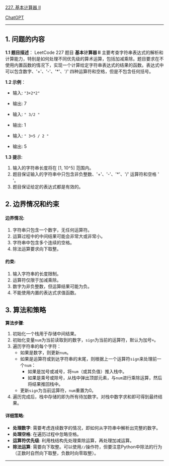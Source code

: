 [227. 基本计算器 II](https://leetcode.cn/problems/basic-calculator-ii)

[ChatGPT](https://chat.openai.com/share/0bf5751b-4e2a-40ba-85b7-04f1c420860a)

---

## 1. 问题的内容
**1.1 题目描述**：
LeetCode 227 题目 **基本计算器 II** 主要考查字符串表达式的解析和计算能力，特别是如何处理不同优先级的算术运算，包括加减乘除。题目要求在不使用内置函数的情况下，实现一个计算给定字符串表达式的结果的函数。表达式中可以包含数字、'+'、'-'、'*'、'/' 四种运算符和空格，但是不包含任何括号。

**1.2 示例**：
- 输入: `"3+2*2"`
- 输出: 7

- 输入: `" 3/2 "`
- 输出: 1

- 输入: `" 3+5 / 2 "`
- 输出: 5

**1.3 提示**:
1. 输入的字符串长度将在 [1, 10^5] 范围内。
2. 题目保证输入的字符串中只包含非负整数、'+'、'-'、'*'、'/' 运算符和空格 ' '。
3. 题目保证给定的表达式都是有效的。

## 2. 边界情况和约束
#### 边界情况:
1. 字符串只包含一个数字，无任何运算符。
2. 运算过程中的中间结果可能会非常大或非常小。
3. 字符串中包含多个连续的空格。
4. 除法运算要求向下取整。

#### 约束:
1. 输入字符串的长度限制。
2. 运算符仅限于加减乘除。
3. 数字为非负整数，但运算结果可能为负。
4. 不能使用内置的表达式求值函数。

## 3. 算法和策略
**算法步骤**:
1. 初始化一个栈用于存储中间结果。
2. 初始化变量`num`为当前读取到的数字，`sign`为当前的运算符，默认为加号`+`。
3. 遍历字符串的每个字符：
   - 如果是数字，则更新`num`。
   - 如果是运算符或到达字符串的末尾，则根据上一个运算符`sign`来处理前一个`num`：
     - 如果是加号或减号，将`num`（或其负值）推入栈中。
     - 如果是乘号或除号，从栈中弹出顶部元素，与`num`进行乘除运算，然后将结果推回栈中。
   - 更新`sign`为当前运算符，`num`重置为0。
4. 遍历完成后，栈中存储的即为所有待加数字。对栈中数字求和即可得到最终结果。

#### 详细策略:
- **处理数字**: 需要考虑连续数字的情况，即如何从字符串中解析出完整的数字。
- **处理空格**: 在遍历过程中忽略空格。
- **运算符优先级**: 利用栈结构先处理乘除运算，再处理加减运算。
- **除法运算**: 需要向下取整。可以使用`//`操作符，但要注意Python中除法的行为（正数时自然向下取整，负数时向零取整）。

---